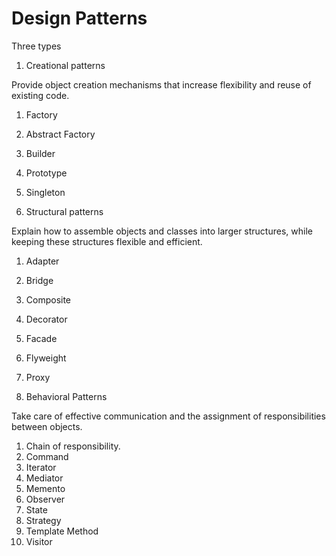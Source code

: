 # Design Patterns

Three types

1. Creational patterns 

Provide object creation mechanisms that increase flexibility and reuse of existing code.

1. Factory
2. Abstract Factory
3. Builder
4. Prototype
5. Singleton

2. Structural patterns 


Explain how to assemble objects and classes into larger structures, while keeping these structures flexible and efficient.


1. Adapter
2. Bridge
3. Composite
4. Decorator
5. Facade
6. Flyweight
7. Proxy

3. Behavioral Patterns 

Take care of effective communication and the assignment of responsibilities between objects.

1. Chain of responsibility.
2. Command
3. Iterator
4. Mediator
5. Memento
6. Observer
7. State
8. Strategy
9. Template Method
10. Visitor

